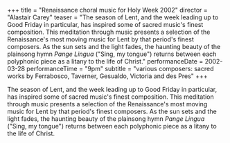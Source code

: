 +++
title = "Renaissance choral music for Holy Week 2002"
director = "Alastair Carey"
teaser = "The season of Lent, and the week leading up to Good Friday in particular, has inspired some of sacred music's finest composition. This meditation through music presents a selection of the Renaissance's most moving music for Lent by that period's finest composers. As the sun sets and the light fades, the haunting beauty of the plainsong hymn *Pange Lingua* (\"Sing, my tongue\") returns between each polyphonic piece as a litany to the life of Christ."
performanceDate = 2002-03-28
performanceTime = "9pm"
subtitle = "various composers: sacred works by Ferrabosco, Taverner, Gesualdo, Victoria and des Pres"
+++

The season of Lent, and the week leading up to Good Friday in particular, has inspired some of sacred music's finest composition. This meditation through music presents a selection of the Renaissance's most moving music for Lent by that period's finest composers. As the sun sets and the light fades, the haunting beauty of the plainsong hymn *Pange Lingua* ("Sing, my tongue") returns between each polyphonic piece as a litany to the life of Christ.
